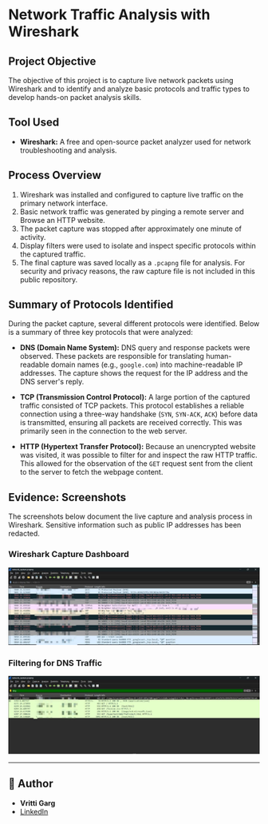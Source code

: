 # Network Traffic Analysis with Wireshark

## Project Objective
The objective of this project is to capture live network packets using Wireshark and to identify and analyze basic protocols and traffic types to develop hands-on packet analysis skills.

## Tool Used
* **Wireshark:** A free and open-source packet analyzer used for network troubleshooting and analysis.

## Process Overview
1.  Wireshark was installed and configured to capture live traffic on the primary network interface.
2.  Basic network traffic was generated by pinging a remote server and Browse an HTTP website.
3.  The packet capture was stopped after approximately one minute of activity.
4.  Display filters were used to isolate and inspect specific protocols within the captured traffic.
5.  The final capture was saved locally as a `.pcapng` file for analysis. For security and privacy reasons, the raw capture file is not included in this public repository.

## Summary of Protocols Identified
During the packet capture, several different protocols were identified. Below is a summary of three key protocols that were analyzed:

* **DNS (Domain Name System):** DNS query and response packets were observed. These packets are responsible for translating human-readable domain names (e.g., `google.com`) into machine-readable IP addresses. The capture shows the request for the IP address and the DNS server's reply.

* **TCP (Transmission Control Protocol):** A large portion of the captured traffic consisted of TCP packets. This protocol establishes a reliable connection using a three-way handshake (`SYN`, `SYN-ACK`, `ACK`) before data is transmitted, ensuring all packets are received correctly. This was primarily seen in the connection to the web server.

* **HTTP (Hypertext Transfer Protocol):** Because an unencrypted website was visited, it was possible to filter for and inspect the raw HTTP traffic. This allowed for the observation of the `GET` request sent from the client to the server to fetch the webpage content.

## Evidence: Screenshots
The screenshots below document the live capture and analysis process in Wireshark. Sensitive information such as public IP addresses has been redacted.

### Wireshark Capture Dashboard
![Wireshark Capture](network_packetss.jpg)

### Filtering for DNS Traffic
![DNS Filtered Traffic](http.jpg)

---
## 👤 Author

* **Vritti Garg**
* [LinkedIn](https://www.linkedin.com/in/vritti-garg-682667284/)
